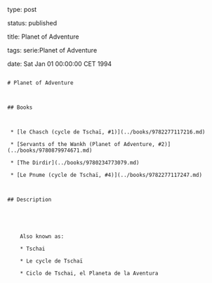 type: post
status: published
title: Planet of Adventure
tags: serie:Planet of Adventure
date: Sat Jan 01 00:00:00 CET 1994
~~~~~~
# Planet of Adventure

## Books

 * [le Chasch (cycle de Tschaï, #1)](../books/9782277117216.md)
 * [Servants of the Wankh (Planet of Adventure, #2)](../books/9780879974671.md)
 * [The Dirdir](../books/9780234773079.md)
 * [Le Pnume (cycle de Tschaï, #4)](../books/9782277117247.md)

## Description


    Also known as:
    * Tschai
    * Le cycle de Tschaï
    * Ciclo de Tschai, el Planeta de la Aventura



